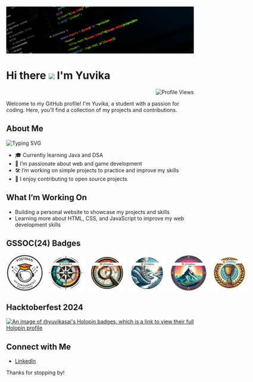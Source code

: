 ![Loading..](https://raw.githubusercontent.com/yuvikasai/yuvikasai/main/header.jfif)

<h1 align="left">Hi there <img src="https://raw.githubusercontent.com/aemmadi/aemmadi/master/wave.gif" width="35px"> I'm Yuvika</h1>

<p align="right">
  <img src="https://komarev.com/ghpvc/?username=yuvikasai&style=flat-square&color=blue" alt="Profile Views"/>
</p>

Welcome to my GitHub profile! I'm Yuvika, a student with a passion for coding. Here, you'll find a collection of my projects and contributions.

## About Me

<p align="left">
  <img src="https://readme-typing-svg.demolab.com?font=Fira+Code&color=0e75b6&size=24&center=true&vCenter=true&width=435&lines=Passionate+about+coding;Always+learning+new+things;Open+Source+Contributor" alt="Typing SVG" />
</p>

- 🎓 Currently learning Java and DSA 
- 🌟 I’m passionate about web and game development
- 🛠️ I’m working on simple projects to practice and improve my skills
- 🎨 I enjoy contributing to open source projects

## What I’m Working On

- Building a personal website to showcase my projects and skills
- Learning more about HTML, CSS, and JavaScript to improve my web development skills

## GSSOC(24) Badges
<div style='display:flex; align-items:center; gap: 10px;' align='center'>
<img src="https://github.com/yuvikasai/yuvikasai/blob/main/postman.png" width="100px" height="100px" />
  <img src="https://github.com/yuvikasai/yuvikasai/blob/main/1.png" width="100px" height="100px" />
  <img src="https://github.com/yuvikasai/yuvikasai/blob/main/2.png" width="100px" height="100px" />
  <img src="https://github.com/yuvikasai/yuvikasai/blob/main/3.png" width="100px" height="100px" />
  <img src="https://github.com/yuvikasai/yuvikasai/blob/main/4.png" width="100px" height="100px" />
  <img src="https://github.com/yuvikasai/yuvikasai/blob/main/5.png" width="100px" height="100px" />
</div>

## Hacktoberfest 2024
[![An image of @yuvikasai's Holopin badges, which is a link to view their full Holopin profile](https://holopin.me/yuvikasai)](https://holopin.io/@yuvikasai)

## Connect with Me

- [LinkedIn](https://www.linkedin.com/in/yuvikasai/)

Thanks for stopping by!
